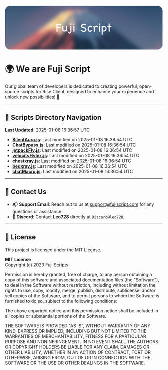 ![Banner](.github/b.webp)

# 🌍 **We are Fuji Script**

Our global team of developers is dedicated to creating powerful, open-source scripts for Rise Client, designed to enhance your experience and unlock new possibilities! 🌟

---
<!-- SCRIPTS_NAVIGATION_START -->
## 📂 **Scripts Directory Navigation**

**Last Updated**: 2025-01-08 16:36:57 UTC

- **[SilentAura.js](scripts/SilentAura.js)**: Last modified on 2025-01-08 16:36:54 UTC
- **[ChatBypass.js](scripts/ChatBypass.js)**: Last modified on 2025-01-08 16:36:54 UTC
- **[jetpackFly.js](scripts/jetpackFly.js)**: Last modified on 2025-01-08 16:36:54 UTC
- **[velocityHylex.js](scripts/velocityHylex.js)**: Last modified on 2025-01-08 16:36:54 UTC
- **[chestxray.js](scripts/chestxray.js)**: Last modified on 2025-01-08 16:36:54 UTC
- **[bedxray.js](scripts/bedxray.js)**: Last modified on 2025-01-08 16:36:54 UTC
- **[chatMacro.js](scripts/chatMacro.js)**: Last modified on 2025-01-08 16:36:54 UTC

<!-- SCRIPTS_NAVIGATION_END -->

---

## 💬 **Contact Us**  
- 📬 **Support Email**: Reach out to us at [support@fujiscript.com](mailto:support@fujiscript.com) for any questions or assistance.  
- 💬 **Discord**: Contact **Leo728** directly at `Discord@leo728`.

---

## 📜 **License**

This project is licensed under the MIT License.  

**MIT License**  
Copyright (c) 2023 Fuji Scripts  

Permission is hereby granted, free of charge, to any person obtaining a copy of this software and associated documentation files (the "Software"), to deal in the Software without restriction, including without limitation the rights to use, copy, modify, merge, publish, distribute, sublicense, and/or sell copies of the Software, and to permit persons to whom the Software is furnished to do so, subject to the following conditions:  

The above copyright notice and this permission notice shall be included in all copies or substantial portions of the Software.  

THE SOFTWARE IS PROVIDED "AS IS", WITHOUT WARRANTY OF ANY KIND, EXPRESS OR IMPLIED, INCLUDING BUT NOT LIMITED TO THE WARRANTIES OF MERCHANTABILITY, FITNESS FOR A PARTICULAR PURPOSE AND NONINFRINGEMENT. IN NO EVENT SHALL THE AUTHORS OR COPYRIGHT HOLDERS BE LIABLE FOR ANY CLAIM, DAMAGES OR OTHER LIABILITY, WHETHER IN AN ACTION OF CONTRACT, TORT OR OTHERWISE, ARISING FROM, OUT OF OR IN CONNECTION WITH THE SOFTWARE OR THE USE OR OTHER DEALINGS IN THE SOFTWARE.  
